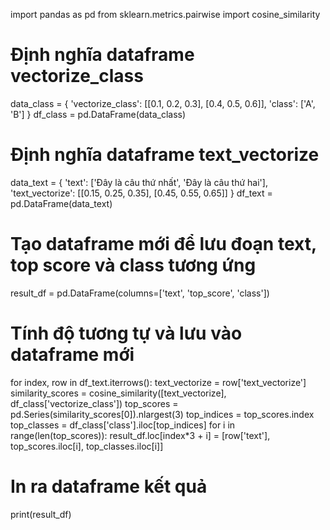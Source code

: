 import pandas as pd
from sklearn.metrics.pairwise import cosine_similarity

# Định nghĩa dataframe vectorize_class
data_class = {
    'vectorize_class': [[0.1, 0.2, 0.3], [0.4, 0.5, 0.6]],
    'class': ['A', 'B']
}
df_class = pd.DataFrame(data_class)

# Định nghĩa dataframe text_vectorize
data_text = {
    'text': ['Đây là câu thứ nhất', 'Đây là câu thứ hai'],
    'text_vectorize': [[0.15, 0.25, 0.35], [0.45, 0.55, 0.65]]
}
df_text = pd.DataFrame(data_text)

# Tạo dataframe mới để lưu đoạn text, top score và class tương ứng
result_df = pd.DataFrame(columns=['text', 'top_score', 'class'])

# Tính độ tương tự và lưu vào dataframe mới
for index, row in df_text.iterrows():
    text_vectorize = row['text_vectorize']
    similarity_scores = cosine_similarity([text_vectorize], df_class['vectorize_class'])
    top_scores = pd.Series(similarity_scores[0]).nlargest(3)
    top_indices = top_scores.index
    top_classes = df_class['class'].iloc[top_indices]
    for i in range(len(top_scores)):
        result_df.loc[index*3 + i] = [row['text'], top_scores.iloc[i], top_classes.iloc[i]]

# In ra dataframe kết quả
print(result_df)
